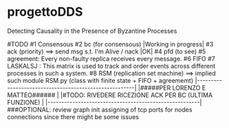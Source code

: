 # progettoDDS
Detecting Causality in the Presence of Byzantine Processes

#TODO
#1 Consensous 
#2 bc (for consensous) |Working in progress|
#3 ack (priority) ==> send msg s.t. I'm Alive / nack |OK|
#4 pfd (to see)
#5 agreement:  Every non-faulty replica receives every message.
#6 FIFO
#7 LASKALSJ : This matrix is used to track and order events across different processes in such a system.
#8 RSM (replication set machine) ==> implied such module RSM.py (class with finite state + FIFO + agreememt)
|-------------------------------------------------------|
|#####PER LORENZO E MATTEO######                        |
|#TODO: RIVEDERE RICEZIONE ACK PER BC (ULTIMA FUNZIONE) |
|-------------------------------------------------------|
###OPTIONAL: review graph init assigning of tcp ports for nodes connections since there might be some issues 